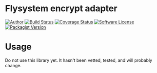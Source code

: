 # Flysystem encrypt adapter

[![Author](http://img.shields.io/badge/author-@chrisleppanen-blue.svg?style=flat-square)](https://twitter.com/chrisleppanen)
[![Build Status](https://img.shields.io/travis/twistor/flysystem-encrypt-adapter/master.svg?style=flat-square)](https://travis-ci.org/twistor/flysystem-encrypt-adapter)
[![Coverage Status](https://img.shields.io/scrutinizer/coverage/g/twistor/flysystem-encrypt-adapter.svg?style=flat-square)](https://scrutinizer-ci.com/g/twistor/flysystem-encrypt-adapter/code-structure)
[![Software License](https://img.shields.io/badge/license-MIT-brightgreen.svg?style=flat-square)](LICENSE)
[![Packagist Version](https://img.shields.io/packagist/v/twistor/flysystem-encrypt-adapter.svg?style=flat-square)](https://packagist.org/packages/twistor/flysystem-encrypt-adapter)

# Usage
Do not use this library yet. It hasn't been vetted, tested, and will probably
change.
